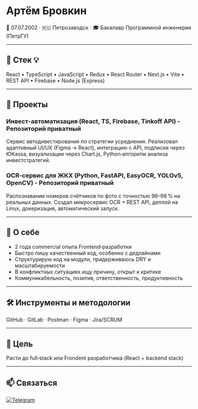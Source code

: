 # Артём Бровкин

🎂 07.07.2002 · 🇷🇺 Петрозаводск · 🎓 Бакалавр Программной инженерии (ПетрГУ)

---

## 🧠 Стек 💡
React • TypeScript • JavaScript • Redux • React Router • Next.js • Vite • REST API • Firebase • Node.js (Express)

---

## 🚀 Проекты

### **Инвест‑автоматизация** (React, TS, Firebase, Tinkoff API) - Репозиторий приватный
Сервис автодивестирования по стратегии усреднения. Реализовал адаптивный UI/UX (Figma → React), интеграцию с API, подписки через ЮKassa, визуализации через Chart.js, Python‑алгоритм анализа инвестстратегий.

### **OCR‑сервис для ЖКХ** (Python, FastAPI, EasyOCR, YOLOv5, OpenCV) - Репозиторий приватный
Распознавание номеров счётчиков по фото с точностью 96–98 % на реальных данных. Создал микросервис OCR + REST API, деплой на Linux, докеризация, автоматический запуск.

---

## 💼 О себе
- 2 года commercial опыта Frontend‑разработки  
- Быстро пишу качественный код, особенно с дедлайнами  
- Структурирую код на модули, придерживаюсь DRY и масштабируемости  
- В конфликтных ситуациях ищу причину, открыт к критике  
- Коммуникабельность, позитив, ответственность, продуктивность  

---

## 🛠 Инструменты и методологии
GitHub · GitLab · Postman · Figma · Jira/SCRUM

---

## 🎯 Цель
Расти до full‑stack или Frondent разработчика (React + backend stack)

---

## 📫 Связаться
[![Telegram](https://img.shields.io/badge/TG-@ArtemiyBrovkin-0099ff?style=for-the-badge&logo=telegram)](https://t.me/ArtemiyBrovkin)
